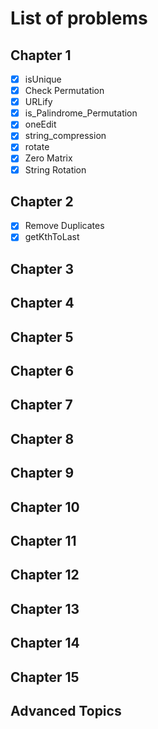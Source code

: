 # List of problems

## Chapter 1
  - [x] isUnique
  - [x] Check Permutation
  - [x] URLify
  - [x] is_Palindrome_Permutation
  - [x] oneEdit
  - [x] string_compression
  - [x] rotate
  - [x] Zero Matrix
  - [x] String Rotation
## Chapter 2
  - [x] Remove Duplicates
  - [x] getKthToLast
## Chapter 3
## Chapter 4
## Chapter 5
## Chapter 6
## Chapter 7
## Chapter 8
## Chapter 9
## Chapter 10
## Chapter 11
## Chapter 12
## Chapter 13
## Chapter 14
## Chapter 15
## Advanced Topics
